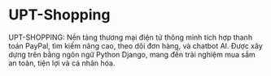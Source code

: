 # UPT-Shopping
UPT-SHOPPING: Nền tảng thương mại điện tử thông minh tích hợp thanh toán PayPal, tìm kiếm nâng cao, theo dõi đơn hàng, và chatbot AI. Được xây dựng trên bằng ngôn ngữ Python Django, mang đến trải nghiệm mua sắm an toàn, tiện lợi và cá nhân hóa. 
